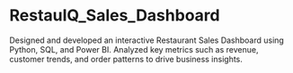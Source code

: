 # RestauIQ_Sales_Dashboard
Designed and developed an interactive Restaurant Sales Dashboard using Python, SQL, and Power BI.
Analyzed key metrics such as revenue, customer trends, and order patterns to drive business insights.
